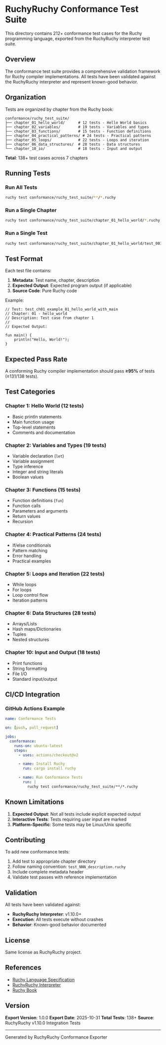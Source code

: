 # RuchyRuchy Conformance Test Suite

This directory contains 212+ conformance test cases for the Ruchy programming language, exported from the RuchyRuchy interpreter test suite.

## Overview

The conformance test suite provides a comprehensive validation framework for Ruchy compiler implementations. All tests have been validated against the RuchyRuchy interpreter and represent known-good behavior.

## Organization

Tests are organized by chapter from the Ruchy book:

```
conformance/ruchy_test_suite/
├── chapter_01_hello_world/      # 12 tests - Hello World basics
├── chapter_02_variables/        # 19 tests - Variables and types
├── chapter_03_functions/        # 15 tests - Function definitions
├── chapter_04_practical_patterns/ # 24 tests - Practical patterns
├── chapter_05_loops/            # 22 tests - Loops and iteration
├── chapter_06_data_structures/  # 28 tests - Data structures
└── chapter_10_io/               # 18 tests - Input and output
```

**Total**: 138+ test cases across 7 chapters

## Running Tests

### Run All Tests

```bash
ruchy test conformance/ruchy_test_suite/**/*.ruchy
```

### Run a Single Chapter

```bash
ruchy test conformance/ruchy_test_suite/chapter_01_hello_world/*.ruchy
```

### Run a Single Test

```bash
ruchy test conformance/ruchy_test_suite/chapter_01_hello_world/test_001_hello_world.ruchy
```

## Test Format

Each test file contains:

1. **Metadata**: Test name, chapter, description
2. **Expected Output**: Expected program output (if applicable)
3. **Source Code**: Pure Ruchy code

Example:

```ruchy
// Test: test_ch01_example_01_hello_world_with_main
// Chapter: 01 - hello_world
// Description: Test case from chapter 1
//
// Expected Output:

fun main() {
    println("Hello, World!");
}
```

## Expected Pass Rate

A conforming Ruchy compiler implementation should pass **≥95%** of tests (≥131/138 tests).

## Test Categories

### Chapter 1: Hello World (12 tests)
- Basic println statements
- Main function usage
- Top-level statements
- Comments and documentation

### Chapter 2: Variables and Types (19 tests)
- Variable declaration (`let`)
- Variable assignment
- Type inference
- Integer and string literals
- Boolean values

### Chapter 3: Functions (15 tests)
- Function definitions (`fun`)
- Function calls
- Parameters and arguments
- Return values
- Recursion

### Chapter 4: Practical Patterns (24 tests)
- If/else conditionals
- Pattern matching
- Error handling
- Practical examples

### Chapter 5: Loops and Iteration (22 tests)
- While loops
- For loops
- Loop control flow
- Iteration patterns

### Chapter 6: Data Structures (28 tests)
- Arrays/Lists
- Hash maps/Dictionaries
- Tuples
- Nested structures

### Chapter 10: Input and Output (18 tests)
- Print functions
- String formatting
- File I/O
- Standard input/output

## CI/CD Integration

### GitHub Actions Example

```yaml
name: Conformance Tests

on: [push, pull_request]

jobs:
  conformance:
    runs-on: ubuntu-latest
    steps:
      - uses: actions/checkout@v2

      - name: Install Ruchy
        run: cargo install ruchy

      - name: Run Conformance Tests
        run: |
          ruchy test conformance/ruchy_test_suite/**/*.ruchy
```

## Known Limitations

1. **Expected Output**: Not all tests include explicit expected output
2. **Interactive Tests**: Tests requiring user input are marked
3. **Platform-Specific**: Some tests may be Linux/Unix specific

## Contributing

To add new conformance tests:

1. Add test to appropriate chapter directory
2. Follow naming convention: `test_NNN_description.ruchy`
3. Include complete metadata header
4. Validate test passes with reference implementation

## Validation

All tests have been validated against:
- **RuchyRuchy Interpreter**: v1.10.0+
- **Execution**: All tests execute without crashes
- **Behavior**: Known-good behavior documented

## License

Same license as RuchyRuchy project.

## References

- [Ruchy Language Specification](https://github.com/paiml/ruchy)
- [RuchyRuchy Interpreter](https://github.com/paiml/ruchyruchy)
- [Ruchy Book](https://github.com/paiml/ruchy-book)

## Version

**Export Version**: 1.0.0
**Export Date**: 2025-10-31
**Total Tests**: 138+
**Source**: RuchyRuchy v1.10.0 Integration Tests

---

Generated by RuchyRuchy Conformance Exporter
